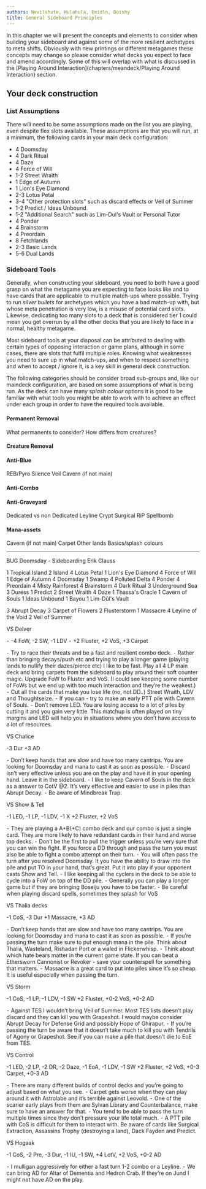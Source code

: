 ```yaml
---
authors: Nevilshute, Hulahula, Emidln, Doishy
title: General Sideboard Principles
---
```


In this chapter we will present the concepts and elements to
consider when building your sideboard and against some of the 
more resilient archetypes to meta shifts. Obviously with
new printings or different metagames these concepts may change
so please consider what decks you expect to face and amend
accordingly. Some of this will overlap with what is discussed
in the [Playing Around Interaction](chapters/meandeck/Playing Around Interaction) 
section.

## Your deck construction

### List Assumptions

There will need to be some assumptions made on the list you are
playing, even despite flex slots available. These assumptions 
are that you will run, at a minimum, the following cards in
your main deck configuration:

 - 4 Doomsday
 - 4 Dark Ritual
 - 4 Daze
 - 4 Force of Will
 - 1-2 Street Wraith
 - 1 Edge of Autumn
 - 1 Lion's Eye Diamond
 - 2-3 Lotus Petal
 - 3-4 "Other protection slots" such as discard effects or Veil of Summer
 - 1-2 Predict / Ideas Unbound
 - 1-2 "Additional Search" such as Lim-Dul's Vault or Personal Tutor
 - 4 Ponder
 - 4 Brainstorm
 - 4 Preordain
 - 8 Fetchlands
 - 2-3 Basic Lands
 - 5-6 Dual Lands
 
 ### Sideboard Tools
 
 Generally, when constructing your sideboard, you need to both have a good 
 grasp on what the metagame you are expecting to face looks like and to 
 have cards that are applicable to multiple match-ups where possible. 
 Trying to run *silver bullets* for archetypes which you have a bad
 match-up with, but whose meta penetration is very low, is a misuse
 of potential card slots. Likewise, dedicating too many slots to a deck
 that is considered tier 1 could mean you get overrun by all the other
 decks that you are likely to face in a normal, healthy metagame.
 
 Most sideboard tools at your disposal can be attributed to dealing with
 certain types of opposing interaction or game plans, although in some
 cases, there are slots that fulfil multiple roles. Knowing what weaknesses
 you need to sure up in what match-ups, and when to respect something and
 when to accept / ignore it, is a key skill in general deck construction.
 
 The following categories should be consider broad sub-groups and, like
 our maindeck configuration, are based on some assumptions of what is being
 run. As the deck can have many *splash colour* options it is good to be 
 familiar with what tools you might be able to work with to achieve an 
 effect under each group in order to have the required tools available.
 
 #### Permanent Removal
 
 What permanents to consider? How differs from creatures?
 
 #### Creature Removal
 
 #### Anti-Blue
 
 REB/Pyro
 Silence
 Veil
 Cavern (if not main)
 
 #### Anti-Combo
 
 #### Anti-Graveyard
 
 Dedicated vs non Dedicated
 Leyline
 Crypt
 Surgical
 RiP
 Spellbomb
 
 #### Mana-assets
 
 Cavern (if not main)
 Carpet
 Other lands
 Basics/splash colours
 
 
 
 
 ------------------------
 
 BUG Doomsday - Sideboarding
Erik Clauss


1 Tropical Island
2 Island
4 Lotus Petal
1 Lion's Eye Diamond
4 Force of Will
1 Edge of Autumn
4 Doomsday
1 Swamp
4 Polluted Delta
4 Ponder
4 Preordain
4 Misty Rainforest
4 Brainstorm
4 Dark Ritual
3 Underground Sea
3 Duress
1 Predict
2 Street Wraith
4 Daze
1 Thassa's Oracle
1 Cavern of Souls
1 Ideas Unbound
1 Bayou
1 Lim-Dûl's Vault

3 Abrupt Decay
3 Carpet of Flowers
2 Flusterstorm
1 Massacre
4 Leyline of the Void
2 Veil of Summer



VS Delver

⁃	-4 FoW, -2 SW, -1 LDV
⁃	+2 Fluster, +2 VoS, +3 Carpet

⁃	Try to race their threats and be a fast and resilient combo deck. 
⁃	Rather than bringing decays/push etc and trying to play a longer game (playing lands to nullify their dazes/pierce etc) I like to be fast. Play all 4 LP main deck and bring carpets from the sideboard to play around their soft counter magic. Upgrade FoW to Fluster and VoS. (I could see keeping some number of FoWs but we end up with too much interaction and they’re the weakest.)
⁃	Cut all the cards that make you lose life (no, not DD..) Street Wraith, LDV and Thoughtseize.
⁃	If you can - try to make an early PTT pile with Cavern of Souls.
⁃	Don’t remove LED. You are losing access to a lot of piles by cutting it and you gain very little. This matchup is often played on tiny margins and LED will help you in situations where you don’t have access to a lot of resources.


VS Chalice

-3 Dur
+3 AD

⁃	Don’t keep hands that are slow and have too many cantrips. You are looking for Doomsday and mana to cast it as soon as possible.
⁃	Discard isn’t very effective unless you are on the play and have it in your opening hand. Leave it in the sideboard. 
⁃	I like to keep Cavern of Souls in the deck as a answer to CotV @2. It’s very effective and easier to use in piles than Abrupt Decay.
⁃	Be aware of Mindbreak Trap.


VS Show & Tell

-1 LED, -1 LP, -1 LDV, -1 X 
+2 Fluster, +2 VoS

⁃	They are playing a A+B(+C) combo deck and our combo is just a single card. They are more likely to have redundant cards in their hand and worse top decks.
⁃	Don’t be the first to pull the trigger unless you’re very sure that you can win the fight. If you force a DD through and pass the turn you must also be able to fight a combo attempt on their turn.
⁃	You will often pass the turn after you resolved Doomsday. It you have the ability to draw into the pile and put TO in your hand, that’s great. Put it into play if your opponent casts Show and Tell.
⁃	I like keeping all the cyclers in the deck to be able to cycle into a FoW on top of the DD pile.
⁃	Generally you can play a longer game but if they are bringing Boseiju you have to be faster.
⁃	Be careful when playing discard spells, sometimes they splash for VoS


VS Thalia decks

-1 CoS, -3 Dur
+1 Massacre, +3 AD

⁃	Don’t keep hands that are slow and have too many cantrips. You are looking for Doomsday and mana to cast it as soon as possible.
⁃	If you’re passing the turn make sure to put enough mana in the pile. Think about Thalia, Wasteland, Rishadan Port or a vialed in Flickerwhisp.
⁃	Think about which hate bears matter in the current game state. If you can beat a Ethersworn Cannonist or Revoker - save your counterspell for something that matters.
⁃	Massacre is a great card to put into piles since it’s so cheap. It is useful especially when passing the turn.


VS Storm

-1 CoS, -1 LP, -1 LDV, -1 SW
+2 Fluster, +0-2 VoS, +0-2 AD

⁃	Against TES I wouldn’t bring Veil of Summer. Most TES lists doesn’t play discard and they can kill you with Grapeshot. I would maybe consider Abrupt Decay for Defense Grid and possibly Hope of Ghirapur.
⁃	If you’re passing the turn be aware that it doesn’t take much to kill you with Tendrils of Agony or Grapeshot. See if you can make a pile that doesn’t die to EoE from TES.


VS Control

-1 LED, -2 LP, -2 DR, -2 Daze, -1 EoA, -1 LDV, -1 SW
+2 Fluster, +2 VoS, +0-3 Carpet, +0-3 AD

⁃	There are many different builds of control decks and you’re going to adjust based on what you see. 
⁃	Carpet gets worse when they can play around it with Astrolabe and it’s terrible against Leovold.
⁃	One of the scarier early plays from them are Sylvan Library and Counterbalance, make sure to have an answer for that.
⁃	You tend to be able to pass the turn multiple times since they don’t pressure your life total much.
⁃	A PTT pile with CoS is difficult for them to interact with. Be aware of cards like Surgical Extraction, Assassins Trophy (destroying a land), Dack Fayden and Predict.


VS Hogaak

-1 CoS, -2 Pre, -3 Dur, -1 IU, -1 SW, 
+4 LotV, +2 VoS, +0-2 AD

⁃	I mulligan aggressively for either a fast turn 1-2 combo or a Leyline.
⁃	We can bring AD for Altar of Dementia and Hedron Crab. If they’re on Jund I might not have AD on the play.


